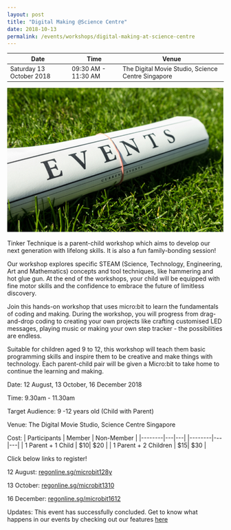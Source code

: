 ```yaml
---
layout: post
title: "Digital Making @Science Centre"
date: 2018-10-13
permalink: /events/workshops/digital-making-at-science-centre
---
```


| Date | Time | Venue |
|--------|---|---|
| Saturday 13 October 2018 | 09:30 AM - 11:30 AM | The Digital Movie Studio, Science Centre Singapore |

![hi](/images/events/generic-event-image.jpg)

Tinker Technique is a parent-child workshop which aims to develop our next generation with lifelong skills. It is also a fun family-bonding session!

Our workshop explores specific STEAM (Science, Technology, Engineering, Art and Mathematics) concepts and tool techniques, like hammering and hot glue gun. At the end of the workshops, your child will be equipped with fine motor skills and the confidence to embrace the future of limitless discovery.

Join this hands-on workshop that uses micro:bit to learn the fundamentals of coding and making. During the workshop, you will progress from drag-and-drop coding to creating your own projects like crafting customised LED messages, playing music or making your own step tracker - the possibilities are endless. 

Suitable for children aged 9 to 12, this workshop will teach them basic programming skills and inspire them to be creative and make things with technology. Each parent-child pair will be given a Micro:bit to take home to continue the learning and making.

 

Date: 12 August, 13 October, 16 December 2018

 

Time: 9.30am - 11.30am

 

Target Audience: 9 -12 years old (Child with Parent) 

 

Venue: The Digital Movie Studio, Science Centre Singapore

 

Cost:
| Participants | Member | Non-Member |
|--------|---|---|
|--------|---|---|
| 1 Parent + 1 Child | $10| $20 |
| 1 Parent +  2 Children	 | $15| $30 |

 

Click below links to register!

12 August: <a href="https://www.regonline.sg/page-not-found" target="_blank">regonline.sg/microbit128y</a>

13 October: <a href="https://www.regonline.sg/builder/site/Default.aspx?EventID=2157829&" target="_blank">regonline.sg/microbit1310</a>

16 December: <a href="https://www.regonline.sg/builder/site/Default.aspx?EventID=2157830&" target="_blank">regonline.sg/microbit1612</a>

Updates: This event has successfully concluded. Get to know what happens in our events by checking out our features <a href="" target="_blank">here</a>
